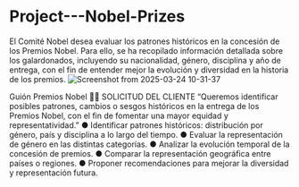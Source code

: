 # Project---Nobel-Prizes
El Comité Nobel desea evaluar los patrones históricos en la concesión de los Premios Nobel. Para ello, se ha recopilado información detallada sobre los galardonados, incluyendo su nacionalidad, género, disciplina y año de entrega, con el fin de entender mejor la evolución y diversidad en la historia de los premios.
![Screenshot from 2025-03-24 10-31-37](https://github.com/user-attachments/assets/a8f7c0c4-11b7-4c47-a018-3084c53769ed)

Guión Premios Nobel
👨💼 SOLICITUD DEL CLIENTE
“Queremos identificar posibles patrones, cambios o sesgos históricos en la entrega de los
Premios Nobel, con el fin de fomentar una mayor equidad y representatividad.”
● Identificar patrones históricos: distribución por género, país y disciplina a lo largo del
tiempo.
● Evaluar la representación de género en las distintas categorías.
● Analizar la evolución temporal de la concesión de premios.
● Comparar la representación geográfica entre países o regiones.
● Proponer recomendaciones para mejorar la diversidad y representación futura.
